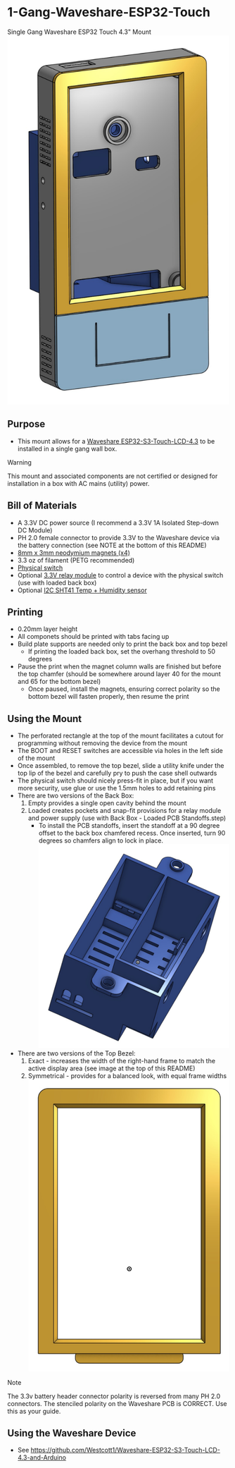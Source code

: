 # 1-Gang-Waveshare-ESP32-Touch
Single Gang Waveshare ESP32 Touch 4.3" Mount
![Waveshare 4.3" Mount Rendering](https://github.com/Xorlent/1-Gang-Waveshare-ESP32-Touch/blob/main/Images/WaveshareMount-Rendering.jpg)

## Purpose
- This mount allows for a [Waveshare ESP32-S3-Touch-LCD-4.3](https://www.waveshare.com/wiki/ESP32-S3-Touch-LCD-4.3) to be installed in a single gang wall box.
> [!WARNING]
> This mount and associated components are not certified or designed for installation in a box with AC mains (utility) power.

## Bill of Materials
- A 3.3V DC power source (I recommend a 3.3V 1A Isolated Step-down DC Module)
- PH 2.0 female connector to provide 3.3V to the Waveshare device via the battery connection (see NOTE at the bottom of this README)
- [8mm x 3mm neodymium magnets (x4)](https://www.amazon.com/dp/B0CCXH6W5Q)
- 3.3 oz of filament (PETG recommended)
- [Physical switch](https://www.amazon.com/gp/product/B086L2GPGX)
- Optional [3.3V relay module](https://www.amazon.com/gp/product/B09SZ71K4L) to control a device with the physical switch (use with loaded back box)
- Optional [I2C SHT41 Temp + Humidity sensor](https://www.amazon.com/dp/B0C61LLH4T)

## Printing
- 0.20mm layer height
- All componets should be printed with tabs facing up
- Build plate supports are needed only to print the back box and top bezel
  - If printing the loaded back box, set the overhang threshold to 50 degrees
- Pause the print when the magnet column walls are finished but before the top chamfer (should be somewhere around layer 40 for the mount and 65 for the bottom bezel)
  - Once paused, install the magnets, ensuring correct polarity so the bottom bezel will fasten properly, then resume the print

## Using the Mount
- The perforated rectangle at the top of the mount facilitates a cutout for programming without removing the device from the mount
- The BOOT and RESET switches are accessible via holes in the left side of the mount
- Once assembled, to remove the top bezel, slide a utility knife under the top lip of the bezel and carefully pry to push the case shell outwards
- The physical switch should nicely press-fit in place, but if you want more security, use glue or use the 1.5mm holes to add retaining pins
- There are two versions of the Back Box:
  1. Empty provides a single open cavity behind the mount
  2. Loaded creates pockets and snap-fit provisions for a relay module and power supply (use with Back Box - Loaded PCB Standoffs.step)
     - To install the PCB standoffs, insert the standoff at a 90 degree offset to the back box chamfered recess.  Once inserted, turn 90 degrees so chamfers align to lock in place.
  ![Loaded Back Box](https://github.com/Xorlent/1-Gang-Waveshare-ESP32-Touch/blob/main/Images/BackBox-Loaded.jpg)
- There are two versions of the Top Bezel:
  1. Exact - increases the width of the right-hand frame to match the active display area (see image at the top of this README)
  2. Symmetrical - provides for a balanced look, with equal frame widths
  ![Symmetrical Top Bezel](https://github.com/Xorlent/1-Gang-Waveshare-ESP32-Touch/blob/main/Images/TopBezel-Symmetrical.jpg)
> [!NOTE]
> The 3.3v battery header connector polarity is reversed from many PH 2.0 connectors.  The stenciled polarity on the Waveshare PCB is CORRECT.  Use this as your guide.

## Using the Waveshare Device
- See https://github.com/Westcott1/Waveshare-ESP32-S3-Touch-LCD-4.3-and-Arduino

